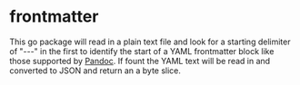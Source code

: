 
frontmatter
===========

This go package will read in a plain text file and look for a starting delimiter of "---"
in the first to identify the start of a YAML frontmatter block like those supported by
[Pandoc](https://pandoc.org).  If fount the YAML text will be read in and converted
to JSON and return an a byte slice.


